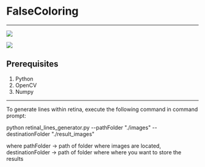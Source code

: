 # FalseColoring
---

![](https://raw.githubusercontent.com/genigarus/FalseColoring/master/images/Rsample1.jpg)

![](https://raw.githubusercontent.com/genigarus/FalseColoring/master/result_images/Rsample1_result.png)

Prerequisites
--------------
1) Python
2) OpenCV
3) Numpy

-------------------------
To generate lines within retina, execute the following command in command prompt:

python retinal_lines_generator.py --pathFolder "./images" --destinationFolder "./result_images"

where pathFolder -> path of folder where images are located,
	  destinationFolder -> path of folder where where you want to store the results
 
